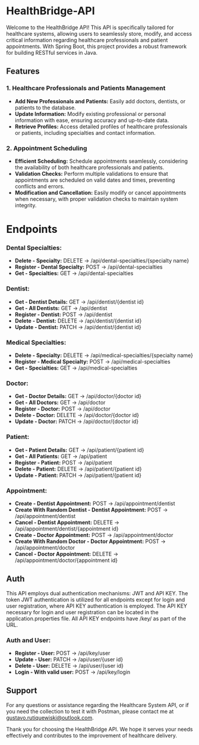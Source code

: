 # HealthBridge-API

Welcome to the HealthBridge API! This API is specifically tailored for healthcare systems, allowing users to seamlessly store, modify, and access critical information regarding healthcare professionals and patient appointments. With Spring Boot, this project provides a robust framework for building RESTful services in Java.

## Features

### 1. Healthcare Professionals and Patients Management
- **Add New Professionals and Patients:** Easily add doctors, dentists, or patients to the database.
- **Update Information:** Modify existing professional or personal information with ease, ensuring accuracy and up-to-date data.
- **Retrieve Profiles:** Access detailed profiles of healthcare professionals or patients, including specialties and contact information.

### 2. Appointment Scheduling
- **Efficient Scheduling:** Schedule appointments seamlessly, considering the availability of both healthcare professionals and patients.
- **Validation Checks:** Perform multiple validations to ensure that appointments are scheduled on valid dates and times, preventing conflicts and errors.
- **Modification and Cancellation:** Easily modify or cancel appointments when necessary, with proper validation checks to maintain system integrity.


# Endpoints

### Dental Specialties:
- **Delete - Specialty:** DELETE -> /api/dental-specialties/{specialty name}
- **Register - Dental Specialty:** POST -> /api/dental-specialties
- **Get - Specialties:** GET -> /api/dental-specialties

### Dentist:
- **Get - Dentist Details:** GET -> /api/dentist/{dentist id}
- **Get - All Dentists:** GET -> /api/dentist
- **Register - Dentist:** POST -> /api/dentist
- **Delete - Dentist:** DELETE -> /api/dentist/{dentist id}
- **Update - Dentist:** PATCH -> /api/dentist/{dentist id}

### Medical Specialties:
- **Delete - Specialty:** DELETE -> /api/medical-specialties/{specialty name}
- **Register - Medical Specialty:** POST -> /api/medical-specialties
- **Get - Specialties:** GET -> /api/medical-specialties

### Doctor:
- **Get - Doctor Details:** GET -> /api/doctor/{doctor id}
- **Get - All Doctors:** GET -> /api/doctor
- **Register - Doctor:** POST -> /api/doctor
- **Delete - Doctor:** DELETE -> /api/doctor/{doctor id}
- **Update - Doctor:** PATCH -> /api/doctor/{doctor id}

### Patient:
- **Get - Patient Details:** GET -> /api/patient/{patient id}
- **Get - All Patients:** GET -> /api/patient
- **Register - Patient:** POST -> /api/patient
- **Delete - Patient:** DELETE -> /api/patient/{patient id}
- **Update - Patient:** PATCH -> /api/patient/{patient id}

### Appointment:
- **Create - Dentist Appointment:** POST -> /api/appointment/dentist
- **Create With Random Dentist - Dentist Appointment:** POST -> /api/appointment/dentist
- **Cancel - Dentist Appointment:** DELETE -> /api/appointment/dentist/{appointment id}
- **Create - Doctor Appointment:** POST -> /api/appointment/doctor
- **Create With Random Doctor - Doctor Appointment:** POST -> /api/appointment/doctor
- **Cancel - Doctor Appointment:** DELETE -> /api/appointment/doctor/{appointment id}

## Auth
This API employs dual authentication mechanisms: JWT and API KEY. The token JWT authentication is utilized for all endpoints except for login and user registration, where API KEY authentication is employed. The API KEY necessary for login and user registration can be located in the application.properties file. All API KEY endpoints have /key/ as part of the URL.

### Auth and User:
- **Register - User:** POST -> /api/key/user
- **Update - User:** PATCH -> /api/user/{user id}
- **Delete - User:** DELETE -> /api/user/{user id}
- **Login - With valid user:** POST -> /api/key/login

## Support
For any questions or assistance regarding the Healthcare System API, or if you need the collection to test it with Postman, please contact me at gustavo.rutiquewiski@outlook.com.

Thank you for choosing the HealthBridge API. We hope it serves your needs effectively and contributes to the improvement of healthcare delivery.
